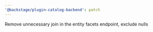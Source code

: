 ```yaml
---
'@backstage/plugin-catalog-backend': patch
---
```


Remove unnecessary join in the entity facets endpoint, exclude nulls
